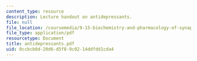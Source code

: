 ```yaml
---
content_type: resource
description: Lecture handout on antidepressants.
file: null
file_location: /coursemedia/9-15-biochemistry-and-pharmacology-of-synaptic-transmission-fall-2007/0ccbcb0d20d6d5f89c0214ddfdd1cda4_antidepressants.pdf
file_type: application/pdf
resourcetype: Document
title: antidepressants.pdf
uid: 0ccbcb0d-20d6-d5f8-9c02-14ddfdd1cda4
---
```

